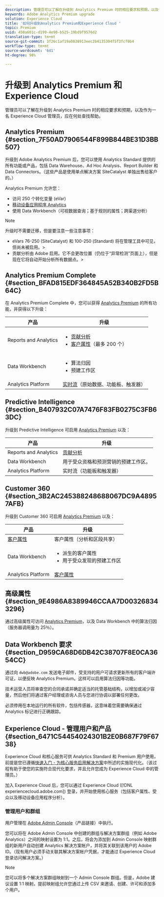 ```yaml
---
description: 管理员可以了解在升级到 Analytics Premium 时的相应要求和预期，以及作为一名 Experience Cloud 管理员，应在何处查找帮助。
keywords: Adobe Analytics Premium upgrade
solution: Experience Cloud
title: '如何升级到Analytics Premium和Experience Cloud '
topic: Premium
uuid: 450a601c-d199-4e90-b525-19bd9f9576d2
translation-type: tm+mt
source-git-commit: 3f26c1af19a0838913eec2b4135304f5f3fcf0b4
workflow-type: tm+mt
source-wordcount: '641'
ht-degree: 98%

---
```



# 升级到 Analytics Premium 和 Experience Cloud

管理员可以了解在升级到 Analytics Premium 时的相应要求和预期，以及作为一名 Experience Cloud 管理员，应在何处查找帮助。

## Analytics Premium {#section_7F50AD7906544F899B844BE31D3BB507}

升级到 Adobe Analytics Premium 后，您可以使用 Analytics Standard 提供的所有功能或产品，包括 Data Warehouse、Ad Hoc Analysis、Report Builder 和 Data Connectors。（这些产品是使用单点解决方案 SiteCatalyst 单独出售给客户的。）

Analytics Premium 允许您：

* 访问 250 个转化变量 (eVar)
* [移动设备应用程序 Analytics](https://docs.adobe.com/content/help/zh-Hans/mobile-services/using/home.html)
* 使用 Data Workbench（可视数据查询；基于规则的属性；跨渠道分析）

>[!NOTE]
>
>升级时不需要迁移，但是要注意一些注意事项：
>
>* eVars 76-250 (SiteCatalyst) 和 100-250 (Standard) 将在管理工具中可见，但尚未被启用。>
>* 贡献分析由 Adobe 启用。它不会更改位置（仍位于“异常检测”页面上），但是现在它将自动开始分析所有数据点。>


## Analytics Premium Complete {#section_BFAD815EDF364845A52B340B2FD5B64C}

在 Analytics Premium Complete 中，您可以获得 [Analytics Premium](../admin-getting-started/upgrade-to-analytics-premium.md#section_7F50AD7906544F899B844BE31D3BB507) 的所有功能，并获得以下升级：

| 产品 | 升级 |
|--- |--- |
| Reports and Analytics | <ul><li>[贡献分析](https://docs.adobe.com/content/help/zh-Hans/analytics/analyze/analysis-workspace/virtual-analyst/contribution-analysis/ca-tokens.html)</li><li>[客户属性](../attributes/attributes.md#concept_ACFEE7C8B8E94875BA0825CDF4913AF1)（最多 200 个）</li></ul> |
| Data Workbench | <ul><li>算法归因</li><li>预建工作区</li></ul> |
| Analytics Platform | [实时流](https://helpx.adobe.com/cn/analytics/kb/getting-started-with-livestream-api.html)（原始数据、功能板、触发器） |

## Predictive Intelligence {#section_B407932C07A7476F83FB0275C3FB63DC}

升级到 Predictive Intelligence 可启用 [Analytics Premium](../admin-getting-started/upgrade-to-analytics-premium.md#section_7F50AD7906544F899B844BE31D3BB507) 以及：

| 产品 | 升级 |
|---|---|
| Reports and Analytics | [贡献分析](https://docs.adobe.com/content/help/en/analytics/analyze/analysis-workspace/virtual-analyst/contribution-analysis/ca-tokens.html) |
| Data Workbench | 用于受众资格和预测营销的预建工作区。 |
| Analytics Platform | 实时流（功能板和触发器） |

## Customer 360 {#section_3B2AC245388248688067DC9A48957AFB}

升级到 Customer 360 可启用 [Analytics Premium](../admin-getting-started/upgrade-to-analytics-premium.md#section_7F50AD7906544F899B844BE31D3BB507) 以及：

| 产品 | 升级 |
|--- |--- |
| [客户属性](../attributes/attributes.md) | 客户属性（分析和区段共享） |
| Data Workbench | <ul><li>派生的客户属性</li><li>用于受众发现的预建工作区</li></ul> |
| Analytics Platform | [客户属性](../attributes/attributes.md) |

## 高级属性 {#section_9E4986A8389946CCAA7D003268343296}

通过高级属性可访问 [Analytics Premium](../admin-getting-started/upgrade-to-analytics-premium.md#section_7F50AD7906544F899B844BE31D3BB507)，以及 Data Workbench 中的算法归因（服务器调用量为 25％）。

## Data Workbench 要求 {#section_D959CA68D6DB42C38707F8E0CA3654CC}

通过向 `dwb@adobe.com` 发送电子邮件，受支持的用户可请求更新所有的客户端许可证，以便反映 Analytics Premium。这样可以启用算法归因等功能。

技术运营人员将审查您的合同承诺并确定适当的托管基础结构，以增加或减少容量，然后他们将通过客户经理或咨询人员与您进行协调以部署任何更改。

必须停用在本地运行的所有软件，包括传感器，这意味着您需要确保通过 Analytics 标记进行正确跟踪。

## Experience Cloud - 管理用户和产品 {#section_6471C54454024301B2E0B687F79F6738}

Experience Cloud 和核心服务可供 Analytics Standard 和 Premium 用户使用，前提是您已遵循[快速入门 - 为核心服务启用解决方案](../core-services/core-services.md#concept_07ED1D5C64234E77976E6D572E78FB9C)中所述的实施现代化。（该过程有助于使您的实施符合现代化要求，并且允许您成为 Experience Cloud 中的管理员。）

加入 Experience Cloud 后，您可以通过 Experience Cloud ([!DNL experiencecloud.adobe.com]) 登录，并开始使用核心服务（包括客户属性、受众以及移动设备应用程序分析）。

### 管理用户和群组

用户管理在 [Adobe Admin Console](https://helpx.adobe.com/cn/enterprise/help/aedash.html)（产品链接）中执行。

您可以将在 Adobe Admin Console 中创建的群组与解决方案群组（例如 Adobe Analytics）之间的映射设置为 1:1。之后，将会为添加到 Admin Console 映射群组的新用户自动创建 Analytics 解决方案帐户，并将其关联到该用户的 Adobe ID。（现有用户必须手动关联其解决方案帐户凭据，才能通过 Experience Cloud 登录访问解决方案。）

>[!NOTE]
>
>您可以将多个解决方案群组映射到一个 Admin Console 群组。但是，Adobe 建议设置 1:1 映射。提前映射组允许您通过上传 CSV 来邀请、创建、许可和添加多个用户。
